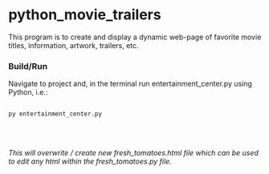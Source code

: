 # python_movie_trailers
This program is to create and display a dynamic web-page of favorite movie titles, information, artwork, trailers, etc.


### Build/Run

Navigate to project and, in the terminal run entertainment_center.py using Python, i.e.:

<code>
py entertainment_center.py
</code>

<br><br>
 
 <p><i>This will overwrite / create new fresh_tomatoes.html file which can be used to edit any html within the fresh_tomatoes.py file. </i><p>

